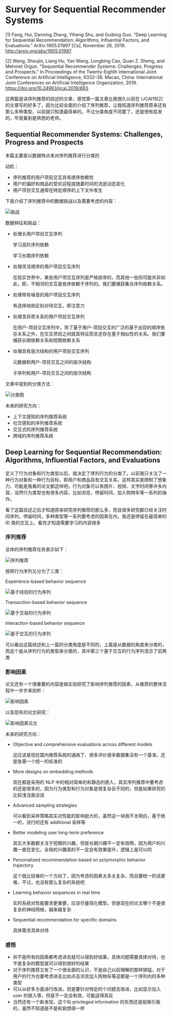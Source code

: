 # Survey for Sequential Recommender Systems

[1] Fang, Hui, Danning Zhang, Yiheng Shu, and Guibing Guo. “Deep Learning for Sequential Recommendation: Algorithms, Influential Factors, and Evaluations.” ArXiv:1905.01997 [Cs], November 26, 2019. http://arxiv.org/abs/1905.01997.

[2] Wang, Shoujin, Liang Hu, Yan Wang, Longbing Cao, Quan Z. Sheng, and Mehmet Orgun. “Sequential Recommender Systems: Challenges, Progress and Prospects.” In Proceedings of the Twenty-Eighth International Joint Conference on Artificial Intelligence, 6332–38. Macao, China: International Joint Conferences on Artificial Intelligence Organization, 2019. https://doi.org/10.24963/ijcai.2019/883.


这两篇是讲序列推荐的综述的文章，感觉第一篇文章比我很久以前在 IJCAI19[2] 的文章写的好多了，因为比较全面的介绍了序列推荐，让我知道序列推荐原来还有那么多种类型，以前就只知道最简单的，不过分类角度不同罢了，还是很有启发的，毕竟看到是熟悉的老师。

## Sequential Recommender Systems: Challenges, Progress and Prospects

本篇主要是以数据特点来对序列推荐进行分类的

动机：
- 序列推荐的用户项目交互具有顺序依赖性
- 用户的偏好和商品的受欢迎程度随着时间的流逝动态变化
- 用户项目交互通常在特定顺序的上下文中发生

下面介绍了序列推荐中的数据挑战以及需要考虑的内容：

![挑战](images/shujutezheng.png)

数据特征和挑战：
- 处理长用户项目交互序列

  学习高阶序列依赖

  学习长期序列依赖

- 处理灵活顺序的用户项目交互序列

  在现实世界中，某些用户项交互序列是严格排序的，而其他一些则可能并非如此，即，不相邻的交互是依序依赖于序列的。我们要捕获集合序列依赖关系。

- 处理带有噪音的用户项目交互序列

  有选择地和区别对待交互，即注意力

- 处理含异质关系的用户项目交互序列

  在用户-项目交互序列中，除了基于用户-项目交互的广泛的基于出现的顺序依存关系之外，在交互项目之间就其特征而言还存在基于相似性的关系。我们要捕获长期依赖关系和短期依赖关系

- 处理具有层次结构的用户项目交互序列

  元数据和用户-项目交互之间的层次结构

  子序列和用户-项目交互之间的层次结构

文章中提到的分类方法：

![分类图](images/fenlei.png)

<!-- <img src="./images/fenlei.png" width=100%> -->

未来的研究方向：
- 上下文感知的序列推荐系统
- 社交感知的序列推荐系统
- 交互式的序列推荐系统
- 跨域的序列推荐系统


## Deep Learning for Sequential Recommendation: Algorithms, Influential Factors, and Evaluations

定义了行为对象和行为类型以后，就决定了序列行为的分类了。以前我只关注了一种行为对象和一种行为目标，即用户和商品具有交互关系，这样其实是限制了想象力，可能是我看的论文都这样吧。行为对象可以有图片、视频、文字时间等许多内容，当然行为类型也有很多内容，比如浏览，停留时间，加入购物车等一系列的操作。

看了这篇综述之后才知道原来研究序列推荐的那么多，而且很多研究都已经关注时间序列，停留时间，多种类型等一系列要考虑的因素在内，我还是停留在最简单的 ID 类的交互上。看完才知道需要学习的内容很多

### 序列推荐

总体的序列推荐任务表示如下：

![序列推荐](images/sequential.png)

按照行为序列又分为了三类：

Experience-based behavior sequence

![基于经验的行为序列](images/experience.png)

Transaction-based behavior sequence

![基于交易的行为序列](images/transaction.png)

Interaction-based behavior sequence

![基于交互的行为序列](images/interaction.png)

可以看出这篇综述和上一篇的分类角度是不同的，上篇是从数据的角度来分类的，而这个是从序列行为的类型来分类的，其中第三个基于交互的行为序列混合了前两类


### 影响因素

论文还有一个很重要的内容是做实验研究了影响序列推荐的因素，从推荐的整体流程中一步步来剖析：

![影响因素](images/factors.png)

以及现有的论文研究：

![影响因素论文](images/factors-papers.png)

未来的研究方向：
- Objective and comprehensive evaluations across different models

  这应该是现在国内推荐系统的通病了，很多评价很多数据集没有一个基准，还是急需一个统一的标准的

- More designs on embedding methods

  现在都是采用的 NLP 中的相对简单的和静态的嵌入，其实序列推荐中要考虑的还是很多的，因为行为类型和行为对象是很复杂且不同的，但是如果研究的比较浅当我没说

- Advanced sampling strategies

  可以看到采样策略其实对性能的影响挺大的，虽然这一块我不太明白，基于统一的，流行的还有 additional 采样等

- Better modeling user long-term preference

  其实大多数都关注于短期的兴趣，但是长期兴趣不一定有效啊，因为用户的兴趣一直在变化，全局的兴趣真的不一定会有效果提升，逻辑上是可以的

- Personalized recommendation based on polymorphic behavior trajectory

  这个就比较难的一个方向了，因为考虑的因素太多太复杂，而且要统一的话更难，不过，也没有那么复杂的系统吧

- Learning behavior sequences in real time

  实时系统对性能要求更重要，应该尽量简化模型，但是现在的论文哪个不是很复杂的神经网络，越来越复杂

- Sequential recommendation for specific domains

  具体需求具体对待

### 感悟

- 并不是所有的因素都考虑进去就可以得到好结果，具体问题需要具体对待，也不是复杂的模型就可以得到很好的结果
- 对于序列推荐又有了一个很全面的认识，不是自己以前理解的那样狭隘，对于用户的行为也要考虑进去比如点击浏览加入购物车等这都是一个序列内的多种类型
- 可以从好多方面进行改进，但是要针对特定的个问题去改进，比如显示加入 user 的嵌入等，但是不一定会有效，可能适得其反
- 当然还有一个新发现，这个叫 privileged information 的东西还是挺吸引我的，虽然不知道是不是和我想得一样
